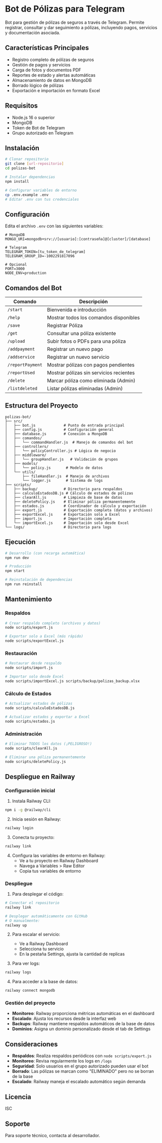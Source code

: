 # Bot de Pólizas para Telegram

Bot para gestión de pólizas de seguros a través de Telegram. Permite registrar, consultar y dar seguimiento a pólizas, incluyendo pagos, servicios y documentación asociada.

## Características Principales

- Registro completo de pólizas de seguros
- Gestión de pagos y servicios
- Carga de fotos y documentos PDF
- Reportes de estado y alertas automáticas
- Almacenamiento de datos en MongoDB
- Borrado lógico de pólizas
- Exportación e importación en formato Excel

## Requisitos

- Node.js 16 o superior
- MongoDB
- Token de Bot de Telegram
- Grupo autorizado en Telegram

## Instalación

```bash
# Clonar repositorio
git clone [url-repositorio]
cd polizas-bot

# Instalar dependencias
npm install

# Configurar variables de entorno
cp .env.example .env
# Editar .env con tus credenciales
```

## Configuración

Edita el archivo `.env` con las siguientes variables:

```
# MongoDB
MONGO_URI=mongodb+srv://[usuario]:[contraseña]@[cluster]/[database]

# Telegram
TELEGRAM_TOKEN=[tu_token_de_telegram]
TELEGRAM_GROUP_ID=-1002291817096

# Opcional
PORT=3000
NODE_ENV=production
```

## Comandos del Bot

| Comando | Descripción |
|---------|-------------|
| `/start` | Bienvenida e introducción |
| `/help` | Mostrar todos los comandos disponibles |
| `/save` | Registrar Póliza |
| `/get` | Consultar una póliza existente |
| `/upload` | Subir fotos o PDFs para una póliza |
| `/addpayment` | Registrar un nuevo pago |
| `/addservice` | Registrar un nuevo servicio |
| `/reportPayment` | Mostrar pólizas con pagos pendientes |
| `/reportUsed` | Mostrar pólizas sin servicios recientes |
| `/delete` | Marcar póliza como eliminada (Admin) |
| `/listdeleted` | Listar pólizas eliminadas (Admin) |

## Estructura del Proyecto

```
polizas-bot/
├── src/
│   ├── bot.js             # Punto de entrada principal
│   ├── config.js          # Configuración general
│   ├── database.js        # Conexión a MongoDB
│   ├── comandos/
│   │   └── commandHandler.js  # Manejo de comandos del bot
│   ├── controllers/
│   │   └── policyController.js # Lógica de negocio
│   ├── middleware/
│   │   └── groupHandler.js   # Validación de grupos
│   ├── models/
│   │   └── policy.js       # Modelo de datos
│   └── utils/
│       ├── fileHandler.js  # Manejo de archivos
│       └── logger.js       # Sistema de logs
├── scripts/
│   ├── backup/            # Directorio para respaldos
│   ├── calculoEstadosDB.js # Cálculo de estados de pólizas
│   ├── clearAll.js        # Limpieza de base de datos
│   ├── deletePolicy.js    # Eliminar póliza permanentemente
│   ├── estados.js         # Coordinador de cálculo y exportación
│   ├── export.js          # Exportación completa (datos y archivos)
│   ├── exportExcel.js     # Exportación solo a Excel
│   ├── import.js          # Importación completa
│   └── importExcel.js     # Importación solo desde Excel
└── logs/                  # Directorio para logs
```

## Ejecución

```bash
# Desarrollo (con recarga automática)
npm run dev

# Producción
npm start

# Reinstalación de dependencias
npm run reinstall
```

## Mantenimiento

### Respaldos

```bash
# Crear respaldo completo (archivos y datos)
node scripts/export.js

# Exportar solo a Excel (más rápido)
node scripts/exportExcel.js
```

### Restauración

```bash
# Restaurar desde respaldo
node scripts/import.js

# Importar solo desde Excel
node scripts/importExcel.js scripts/backup/polizas_backup.xlsx
```

### Cálculo de Estados

```bash
# Actualizar estados de pólizas
node scripts/calculoEstadosDB.js

# Actualizar estados y exportar a Excel
node scripts/estados.js
```

### Administración

```bash
# Eliminar TODOS los datos (¡PELIGROSO!)
node scripts/clearAll.js

# Eliminar una póliza permanentemente
node scripts/deletePolicy.js
```

## Despliegue en Railway

### Configuración inicial

1. Instala Railway CLI:
```bash
npm i -g @railway/cli
```

2. Inicia sesión en Railway:
```bash
railway login
```

3. Conecta tu proyecto:
```bash
railway link
```

4. Configura las variables de entorno en Railway:
   - Ve a tu proyecto en Railway Dashboard
   - Navega a Variables > Raw Editor
   - Copia tus variables de entorno

### Despliegue

1. Para desplegar el código:
```bash
# Conectar el repositorio
railway link

# Desplegar automáticamente con GitHub
# O manualmente:
railway up
```

2. Para escalar el servicio:
   - Ve a Railway Dashboard
   - Selecciona tu servicio
   - En la pestaña Settings, ajusta la cantidad de replicas

3. Para ver logs:
```bash
railway logs
```

4. Para acceder a la base de datos:
```bash
railway connect mongodb
```

### Gestión del proyecto

- **Monitoreo**: Railway proporciona métricas automáticas en el dashboard
- **Escalado**: Ajusta los recursos desde la interfaz web
- **Backups**: Railway mantiene respaldos automáticos de la base de datos
- **Dominios**: Asigna un dominio personalizado desde el tab de Settings

## Consideraciones

- **Respaldos**: Realiza respaldos periódicos con `node scripts/export.js`
- **Monitoreo**: Revisa regularmente los logs en `/logs`
- **Seguridad**: Solo usuarios en el grupo autorizado pueden usar el bot
- **Borrado**: Las pólizas se marcan como "ELIMINADO" pero no se borran de la base
- **Escalado**: Railway maneja el escalado automático según demanda

## Licencia

ISC

## Soporte

Para soporte técnico, contacta al desarrollador.